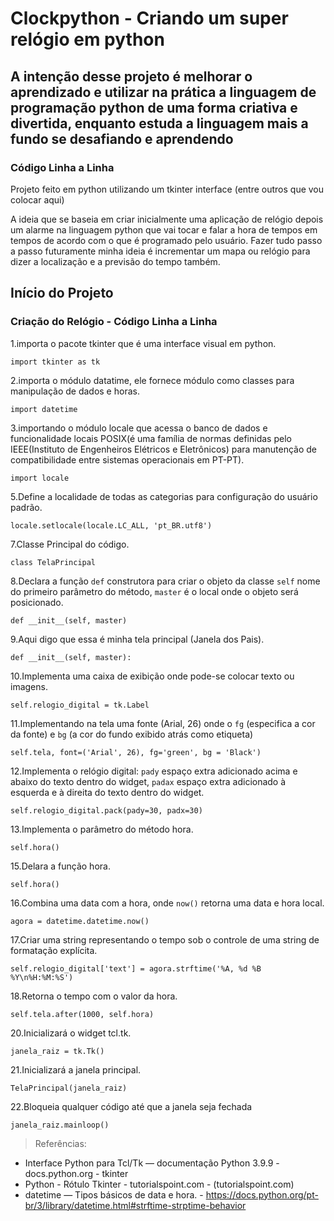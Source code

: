 # Clockpython - Criando um super relógio em python

## A intenção desse projeto é melhorar o aprendizado e utilizar na prática a linguagem de programação python de uma forma criativa e divertida, enquanto estuda a linguagem mais a fundo se desafiando e aprendendo

### Código Linha a Linha

Projeto feito em python utilizando um tkinter interface (entre outros que vou colocar aqui)

A ideia que se baseia em criar inicialmente uma aplicação de relógio depois um alarme na linguagem python que vai tocar e falar a hora de tempos em tempos de acordo com o que é programado pelo usuário. Fazer tudo passo a passo futuramente minha ideia é incrementar um mapa ou relógio para dizer a localização e a previsão do tempo também.

## Início do Projeto

### Criação do Relógio - Código Linha a Linha

1.importa o pacote tkinter que é uma interface visual em python.

`import tkinter as tk`

2.importa o módulo datatime, ele fornece módulo como classes para manipulação de dados e horas.

`import datetime`

3.importando o módulo locale que acessa o banco de dados e funcionalidade locais POSIX(é uma família de normas definidas pelo IEEE(Instituto de Engenheiros Elétricos e Eletrônicos) para manutenção de compatibilidade entre sistemas operacionais em PT-PT).

`import locale`

5.Define a localidade de todas as categorias para configuração do usuário padrão.

`locale.setlocale(locale.LC_ALL, 'pt_BR.utf8')`

7.Classe Principal do código.

`class TelaPrincipal`

8.Declara a função `def` construtora para criar o objeto da classe `self` nome do primeiro parâmetro do método, `master` é o local onde o objeto será posicionado.

`def __init__(self, master)`

9.Aqui digo que essa é minha tela principal (Janela dos Pais).

`def __init__(self, master):`

10.Implementa uma caixa de exibição onde pode-se colocar texto ou imagens.

`self.relogio_digital = tk.Label`

11.Implementando na tela uma fonte (Arial, 26) onde o `fg` (especifica a cor da fonte) e `bg` (a cor do fundo exibido atrás como etiqueta)

`self.tela, font=('Arial', 26), fg='green', bg = 'Black')`

12.Implementa o relógio digital: `pady` espaço extra adicionado acima e abaixo do texto dentro do widget, `padax` espaço extra adicionado à esquerda e à direita do texto dentro do widget.

`self.relogio_digital.pack(pady=30, padx=30)`

13.Implementa o parâmetro do método hora.

`self.hora()`

15.Delara a função hora.

`self.hora()`

16.Combina uma data com a hora, onde `now()` retorna uma data e hora local.

`agora = datetime.datetime.now()`

17.Criar uma string representando o tempo sob o controle de uma string de formatação explícita.

`self.relogio_digital['text'] = agora.strftime('%A, %d %B %Y\n%H:%M:%S')`

18.Retorna o tempo com o valor da hora.

`self.tela.after(1000, self.hora)`

20.Inicializará o widget tcl.tk.

`janela_raiz = tk.Tk()`

21.Inicializará a janela principal.

`TelaPrincipal(janela_raiz)`

22.Bloqueia qualquer código até que a janela seja fechada

`janela_raiz.mainloop()`

>Referências:

- Interface Python para Tcl/Tk — documentação Python 3.9.9 - docs.python.org - tkinter
- Python - Rótulo Tkinter - tutorialspoint.com - (tutorialspoint.com)
- datetime — Tipos básicos de data e hora. - <https://docs.python.org/pt-br/3/library/datetime.html#strftime-strptime-behavior>
